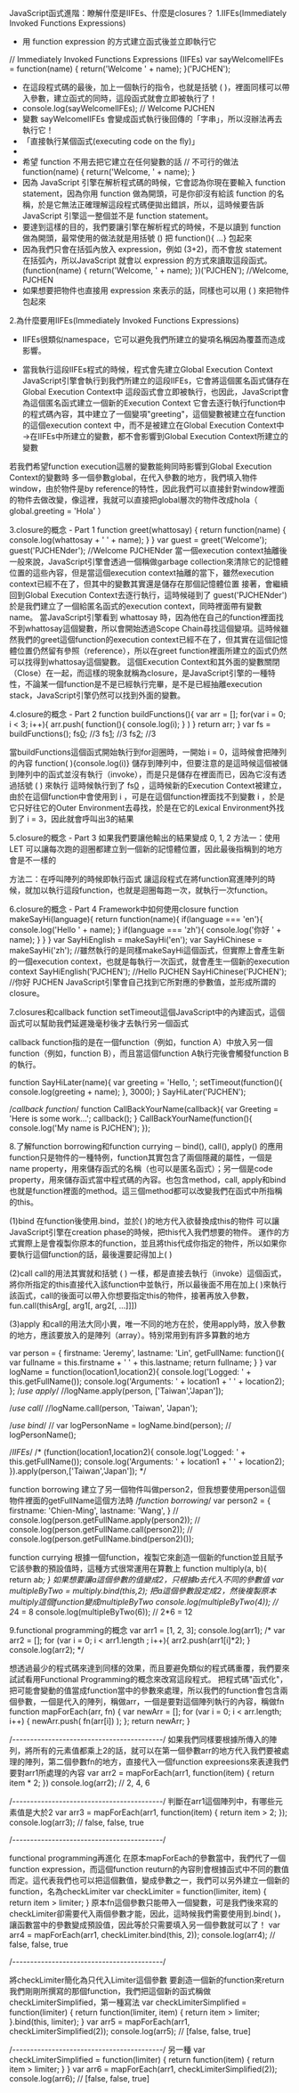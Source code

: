 JavaScript函式進階：瞭解什麼是IIFEs、什麼是closures？
1.IIFEs(Immediately Invoked Functions Expressions)
* 用 function expression 的方式建立函式後並立即執行它

// Immediately Invoked Functions Expressions (IIFEs)
var sayWelcomeIIFEs = function(name) {
  return('Welcome ' + name);
}('PJCHEN');
* 在這段程式碼的最後，加上一個執行的指令，也就是括號 ( )，裡面同樣可以帶入參數，建立函式的同時，這段函式就會立即被執行了！
* console.log(sayWelcomeIIFEs); // Welcome PJCHEN
* 變數 sayWelcomeIIFEs 會變成函式執行後回傳的「字串」，所以沒辦法再去執行它！
* 「直接執行某個函式(executing code on the fly)」
* 
* 希望 function 不用去把它建立在任何變數的話
// 不可行的做法
function(name) {
  return('Welcome, ' + name);
}
* 因為 JavaScript 引擎在解析程式碼的時候，它會認為你現在要輸入 function statement，因為你用 function 做為開頭，可是你卻沒有給該 function 的名稱，於是它無法正確理解這段程式碼便拋出錯誤，所以，這時候要告訴 JavaScript 引擎這一整個並不是 function statement。
* 要達到這樣的目的，我們要讓引擎在解析程式的時候，不是以讀到 function 做為開頭，最常使用的做法就是用括號 () 把 function(){ ...} 包起來
* 因為我們只會在括弧內放入 expression，例如 (3+2)，而不會放 statement 在括弧內，所以JavaScript 就會以 expression 的方式來讀取這段函式。
(function(name) {
  return('Welcome, ' + name);
})('PJCHEN'); //Welcome, PJCHEN
* 如果想要把物件也直接用 expression 來表示的話，同樣也可以用 ( ) 來把物件包起來

2.為什麼要用IIFEs(Immediately Invoked Functions Expressions)
* IIFEs很類似namespace，它可以避免我們所建立的變項名稱因為覆蓋而造成影響。

* 當我執行這段IIFEs程式的時候，程式會先建立Global Execution Context
JavaScript引擎會執行到我們所建立的這段IIFEs，它會將這個匿名函式儲存在Global Execution Context中
這段函式會立即被執行，也因此，JavaScript會為這個匿名函式建立一個新的Execution Context
它會去逐行執行function中的程式碼內容，其中建立了一個變項"greeting"，這個變數被建立在function的這個execution context 中，而不是被建立在Global Execution Context中
->在IIFEs中所建立的變數，都不會影響到Global Execution Context所建立的變數

若我們希望function execution這層的變數能夠同時影響到Global Execution Context的變數時
多一個參數global，在代入參數的地方，我們填入物件window，由於物件是by reference的特性，因此我們可以直接針對window裡面的物件去做改變，像這裡，我就可以直接把global層次的物件改成hola（ global.greeting = 'Hola' ）

3.closure的概念 - Part 1
function greet(whattosay) {
  return function(name) {
    console.log(whattosay + ' ' + name);
  }
}
var guest = greet('Welcome');
guest('PJCHENder');
//Welcome PJCHENder
當一個execution context抽離後
一般來說，JavaScript引擎會透過一個稱做garbage collection來清除它的記憶體位置的這些內容，但是當這個execution context抽離的當下，雖然execution context已經不在了，但其中的變數其實還是儲存在那個記憶體位置
接著，會繼續回到Global Execution Context去逐行執行，這時候碰到了 guest('PJCHENder') 於是我們建立了一個給匿名函式的execution context，同時裡面帶有變數name。
當JavaScript引擎看到 whattosay 時，因為他在自己的function裡面找不到whattosay這個變數，所以會開始透過Scope Chain尋找這個變項。這時候雖然我們的greet這個function的execution context已經不在了，但其實在這個記憶體位置仍然留有參照（reference），所以在greet function裡面所建立的函式仍然可以找得到whattosay這個變數。
這個Execution Context和其外面的變數關閉（Close）在一起，而這樣的現象就稱為closure，是JavaScript引擎的一種特性，不論某一個function是不是已經執行完畢，是不是已經抽離execution stack，JavaScript引擎仍然可以找到外面的變數。

4.closure的概念 - Part 2
function buildFunctions(){
 var arr = [];
 for(var i = 0; i < 3; i++){
  arr.push(
   function(){
    console.log(i);
   }
  )
 }
 return arr;
}
var fs = buildFunctions();
fs[0](); //3
fs[1](); //3
fs[2](); //3

當buildFunctions這個函式開始執行到for迴圈時，一開始 i = 0，這時候會把陣列的內容 function( ){console.log(i)} 儲存到陣列中，但要注意的是這時候這個被儲到陣列中的函式並沒有執行（invoke），而是只是儲存在裡面而已，因為它沒有透過括號 ( ) 來執行
這時候執行到了 fs[0]( ) ，這時候新的Execution Context被建立，由於在這個function中會使用到 i ，可是在這個function裡面找不到變數 i ，於是它只好往它的Outer Environment去尋找，於是在它的Lexical Environment外找到了 i = 3，因此就會呼叫出3的結果

5.closure的概念 - Part 3
如果我們要讓他輸出的結果變成 0, 1, 2
方法一：使用LET
可以讓每次跑的迴圈都建立到一個新的記憶體位置，因此最後指稱到的地方會是不一樣的

方法二：在呼叫陣列的時候即執行函式
讓這段程式在將function寫進陣列的時候，就加以執行這段function，也就是迴圈每跑一次，就執行一次function。

6.closure的概念 - Part 4 Framework中如何使用closure
function makeSayHi(language){
 return function(name){
  if(language === 'en'){
   console.log('Hello ' + name);
  }
  if(language === 'zh'){
   console.log('你好 ' + name);
  }
 }
}
var SayHiEnglish = makeSayHi('en');
var SayHiChinese = makeSayHi('zh');
//雖然執行的是同樣makeSayHi這個函式，但實際上會產生新的一個execution context，也就是每執行一次函式，就會產生一個新的execution context
SayHiEnglish('PJCHEN');  //Hello PJCHEN
SayHiChinese('PJCHEN');  //你好 PJCHEN
JavaScript引擎會自己找到它所對應的參數值，並形成所謂的closure。

7.closures和callback function
setTimeout這個JavaScript中的內建函式，這個函式可以幫助我們延遲幾毫秒後才去執行另一個函式

callback function指的是在一個function（例如，function A）中放入另一個function（例如，function B），而且當這個function A執行完後會觸發function B的執行。

function SayHiLater(name){
 var greeting = 'Hello, ';
 setTimeout(function(){
  console.log(greeting + name);
 }, 3000);
}
SayHiLater('PJCHEN');

/*callback function*/
function CallBackYourName(callback){
 var Greeting = 'Here is some work...';
 callback();
}
CallBackYourName(function(){
 console.log('My name is PJCHEN');
});

8.了解function borrowing和function currying ─ bind(), call(), apply() 的應用
function只是物件的一種特例，function其實包含了兩個隱藏的屬性，一個是name property，用來儲存函式的名稱（也可以是匿名函式）；另一個是code property，用來儲存函式當中程式碼的內容。也包含method，call, apply和bind也就是function裡面的method。這三個method都可以改變我們在函式中所指稱的this。

(1)bind
在function後使用.bind，並於( )的地方代入欲替換成this的物件
可以讓JavaScript引擎在creation phase的時候，把this代入我們想要的物件。
運作的方式實際上是會複製你原本的function，並且將this代成你指定的物件，所以如果你要執行這個function的話，最後還要記得加上( )

(2)call
call的用法其實就和括號 ( ) 一樣，都是直接去執行（invoke）這個函式，將你所指定的this直接代入該function中並執行，所以最後面不用在加上( )來執行該函式，call的後面可以帶入你想要指定this的物件，接著再放入參數，fun.call(thisArg[, arg1[, arg2[, ...]]])

(3)apply
和call的用法大同小異，唯一不同的地方在於，使用apply時，放入參數的地方，應該要放入的是陣列（array）。特別常用到有許多算數的地方

var person = {
 firstname: 'Jeremy',
 lastname: 'Lin',
 getFullName: function(){
  var fullname = this.firstname + ' ' + this.lastname;
  return fullname;
 }
}
var logName = function(location1,location2){
 console.log('Logged: ' + this.getFullName());
 console.log('Arguments: ' + location1 + ' ' + location2);
};
/*use apply*/
//logName.apply(person, ['Taiwan','Japan']);

/*use call*/
//logName.call(person, 'Taiwan', 'Japan');

/*use bind*/
// var logPersonName = logName.bind(person);
// logPersonName();


/*IIFEs*/
/*
(function(location1,location2){
 console.log('Logged: ' + this.getFullName());
 console.log('Arguments: ' + location1 + ' ' + location2);
}).apply(person,['Taiwan','Japan']);
*/

function borrowing
建立了另一個物件叫做person2，但我想要使用person這個物件裡面的getFullName這個方法時
/*function borrowing*/
var person2 = {
 firstname: 'Chien-Ming',
 lastname: 'Wang',
}
// console.log(person.getFullName.apply(person2));
// console.log(person.getFullName.call(person2));
// console.log(person.getFullName.bind(person2)());

function currying
根據一個function，複製它來創造一個新的function並且賦予它該參數的預設值時，這種方式很常運用在算數上
function multiply(a, b){
 return a*b;
}
如果想要讓a這個參數的值變成2，只根據b去代入不同的參數值
var multipleByTwo = multiply.bind(this,2);
把a這個參數設定成2，然後複製原本multiply這個function變成multipleByTwo
console.log(multipleByTwo(4)); // 2*4 = 8
console.log(multipleByTwo(6)); // 2*6 = 12

9.functional programming的概念
var arr1 = [1, 2, 3];
console.log(arr1);
/*
var arr2 = [];
for (var i = 0; i < arr1.length ; i++){
 arr2.push(arr1[i]*2);
}
console.log(arr2);
*/

想透過最少的程式碼來達到同樣的效果，而且要避免類似的程式碼重覆，我們要來試試看用Functional Programming的概念來改寫這段程式。
把程式碼"函式化"，把可能會變動的值當成function當中的參數來處理，所以我們的function會包含兩個參數，一個是代入的陣列，稱做arr，一個是要對這個陣列執行的內容，稱做fn
function mapForEach(arr, fn) {
    var newArr = [];
    for (var i = 0; i < arr.length; i++) {
        newArr.push(
            fn(arr[i])
        );
    };
    return newArr;
}

/*------------------------------------------*/
如果我們同樣要根據所傳入的陣列，將所有的元素值都乘上2的話，就可以在第一個參數arr的地方代入我們要被處理的陣列，第二個參數fn的地方，直接代入一個function expreesions來表達我們要對arr1所處理的內容
var arr2 = mapForEach(arr1, function(item) {
    return item * 2;
})
console.log(arr2); // 2, 4, 6

/*------------------------------------------*/
判斷在arr1這個陣列中，有哪些元素值是大於2
var arr3 = mapForEach(arr1, function(item) {
    return item > 2;
});
console.log(arr3); // false, false, true

/*------------------------------------------*/

functional programming再進化
在原本mapForEach的參數當中，我們代了一個function expression，而這個function reuturn的內容則會根據函式中不同的數值而定。這代表我們也可以把這個數值，變成參數之一，我們可以另外建立一個新的function，名為checkLimiter
var checkLimiter = function(limiter, item) {
    return item > limiter;
}
原本fn這個參數只能帶入一個變數，可是我們後來寫的checkLimiter卻需要代入兩個參數才能，因此，這時候我們需要使用到.bind( )，讓函數當中的參數變成預設值，因此等於只需要填入另一個參數就可以了！
var arr4 = mapForEach(arr1, checkLimiter.bind(this, 2));
console.log(arr4); // false, false, true

/*------------------------------------------*/

將checkLimiter簡化為只代入Limiter這個參數
要創造一個新的function來return我們剛剛所撰寫的那個function，我們把這個新的函式稱做checkLimiterSimplified，第一種寫法
var checkLimiterSimplified = function(limiter) {
    return function(limiter, item) {
        return item > limiter;
    }.bind(this, limiter);
}
var arr5 = mapForEach(arr1, checkLimiterSimplified(2));
console.log(arr5); // [false, false, true]

/*------------------------------------------*/
另一種
var checkLimiterSimplified = function(limiter) {
    return function(item) {
        return item > limiter;
    }
}
var arr6 = mapForEach(arr1, checkLimiterSimplified(2));
console.log(arr6); // [false, false, true]

